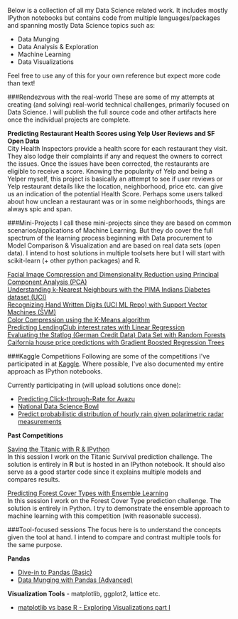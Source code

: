 <!-- 
.. title: Projects
.. slug: projects
.. date: 
.. tags: projects, data science, machine learning, model fitting, data munging, data visualization, data exploration
.. link:
.. description: 
.. type: text
-->

Below is a collection of all my Data Science related work. It includes mostly IPython notebooks but contains code from multiple languages/packages and spanning mostly Data Science topics such as:  

- Data Munging
- Data Analysis & Exploration
- Machine Learning
- Data Visualizations  

Feel free to use any of this for your own reference but expect more code than text!  

###Rendezvous with the real-world
These are some of my attempts at creating (and solving) real-world technical challenges, primarily focused on Data Science. I will publish the full source code and other artifacts here once the individual projects are complete.  

**Predicting Restaurant Health Scores using Yelp User Reviews and SF Open Data**  
City Health Inspectors provide a health score for each restaurant they visit. They also lodge their complaints if any and request the owners to correct the issues. Once the issues have been corrected, the restaurants are eligible to receive a score. Knowing the popularity of Yelp and being a Yelper myself, this project is basically an attempt to see if user reviews or Yelp restaurant details like the location, neighborhood, price etc. can give us an indication of the potential Health Score. Perhaps some users talked about how unclean a restaurant was or in some neighborhoods, things are always spic and span. 

###Mini-Projects
I call these mini-projects since they are based on common scenarios/applications of Machine Learning. But they do cover the full spectrum of the learning process beginning with Data procurement to Model Comparison & Visualization and are based on real data sets (open data). I intend to host solutions in multiple toolsets here but I will start with scikit-learn (+ other python packages) and R.  

[Facial Image Compression and Dimensionality Reduction using Principal Component Analysis (PCA)](/posts/pca-sklearn.html)  
[Understanding k-Nearest Neighbours with the PIMA Indians Diabetes dataset (UCI)](/stories/knn-sklearn.html)  
[Recognizing Hand Written Digits (UCI ML Repo) with Support Vector Machines (SVM)](/posts/svm-sklearn.html)  
[Color Compression using the K-Means algorithm](/stories/clustering-sklearn.html)  
[Predicting LendingClub interest rates with Linear Regression](/stories/linear-reg-sklearn.html)  
[Evaluating the Statlog (German Credit Data) Data Set with Random Forests](/stories/rf-sklearn.html)  
[Caifornia house price predictions with Gradient Boosted Regression Trees  ](/stories/gbrt-sklearn.html)  

###Kaggle Competitions
Following are some of the competitions I've participated in at [Kaggle](http://www.kaggle.com/). Where possible, I've also documented my entire approach as IPython notebooks.

Currently participating in (will upload solutions once done):  

- [Predicting Click-through-Rate for Avazu](http://www.kaggle.com/c/avazu-ctr-prediction)  
- [National Data Science Bowl](http://www.kaggle.com/c/datasciencebowl)  
- [Predict probabilistic distribution of hourly rain given polarimetric radar measurements](http://www.kaggle.com/c/how-much-did-it-rain)  

**Past Competitions**

[Saving the Titanic with R & IPython](/posts/saving-titanic-r.html)  
In this session I work on the Titanic Survival prediction challenge. The solution is entirely in **R** but is hosted in an IPython notebook. It should also serve as a good starter code since it explains multiple models and compares results.

[Predicting Forest Cover Types with Ensemble Learning](/posts/forest-cover-types.html)  
In this session I work on the Forest Cover Type prediction challenge. The solution is entirely in Python. I try to demonstrate the ensemble approach to machine learning with this competition (with reasonable success).

###Tool-focused sessions
The focus here is to understand the concepts given the tool at hand. I intend to compare and contrast multiple tools for the same purpose.
	
**Pandas**

- [Dive-in to Pandas (Basic)](/posts/dive-in-pandas.html)  
- [Data Munging with Pandas (Advanced)](/posts/munging-pandas.html)    
  
  
**Visualization Tools** - matplotlib, ggplot2, lattice etc.  

- [matplotlib vs base R - Exploring Visualizations part I](/posts/exploringviz1.html)



